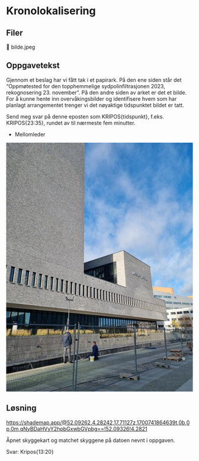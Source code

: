 # Kronolokalisering

## Filer
📎 bilde.jpeg

## Oppgavetekst
Gjennom et beslag har vi fått tak i et papirark. På den ene siden står det “Oppmøtested for den topphemmelige sydpolinfiltrasjonen 2023, rekognosering 23. november”. På den andre siden av arket er det et bilde. For å kunne hente inn overvåkingsbilder og identifisere hvem som har planlagt arrangementet trenger vi det nøyaktige tidspunktet bildet er tatt.

Send meg svar på denne eposten som KRIPOS{tidspunkt}, f.eks. KRIPOS{23:35}, rundet av til nærmeste fem minutter.

- Mellomleder

![alt text](bilde.jpeg)

## Løsning
https://shademap.app/@52.09262,4.28242,17.71127z,1700741864639t,0b,0p,0m,qNyBDaHVyY2hpbGxwbGVpbg==!52.09326!4.2821

Åpnet skyggekart og matchet skyggene på datoen nevnt i oppgaven.

Svar: Kripos{13:20}
